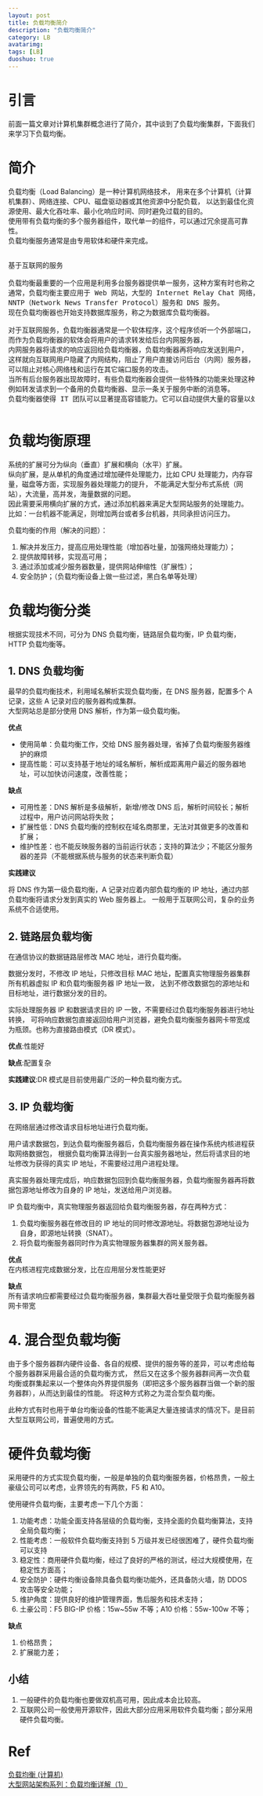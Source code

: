 ```yaml
---
layout: post
title: 负载均衡简介
description: "负载均衡简介"
category: LB
avatarimg:
tags: [LB]
duoshuo: true
---
```


# 引言

前面一篇文章对计算机集群概念进行了简介，其中谈到了负载均衡集群，下面我们来学习下负载均衡。  

# 简介

负载均衡（Load Balancing）是一种计算机网络技术，
用来在多个计算机（计算机集群）、网络连接、CPU、磁盘驱动器或其他资源中分配负载，
以达到最佳化资源使用、最大化吞吐率、最小化响应时间、同时避免过载的目的。  
使用带有负载均衡的多个服务器组件，取代单一的组件，可以通过冗余提高可靠性。  
负载均衡服务通常是由专用软体和硬件来完成。

<pre>

基于互联网的服务

负载均衡最重要的一个应用是利用多台服务器提供单一服务，这种方案有时也称之为服务器农场。  
通常，负载均衡主要应用于 Web 网站，大型的 Internet Relay Chat 网络，高流量的文件下载网站，
NNTP（Network News Transfer Protocol）服务和 DNS 服务。
现在负载均衡器也开始支持数据库服务，称之为数据库负载均衡器。

对于互联网服务，负载均衡器通常是一个软体程序，这个程序侦听一个外部端口，互联网用户可以通过这个端口来访问服务，
而作为负载均衡器的软体会将用户的请求转发给后台内网服务器，
内网服务器将请求的响应返回给负载均衡器，负载均衡器再将响应发送到用户，
这样就向互联网用户隐藏了内网结构，阻止了用户直接访问后台（内网）服务器，使得服务器更加安全，
可以阻止对核心网络栈和运行在其它端口服务的攻击。
当所有后台服务器出现故障时，有些负载均衡器会提供一些特殊的功能来处理这种情况。
例如转发请求到一个备用的负载均衡器、显示一条关于服务中断的消息等。
负载均衡器使得 IT 团队可以显著提高容错能力。它可以自动提供大量的容量以处理任何应用程序流量的增加或减少。

</pre>

# 负载均衡原理

系统的扩展可分为纵向（垂直）扩展和横向（水平）扩展。  
纵向扩展，是从单机的角度通过增加硬件处理能力，比如 CPU 处理能力，内存容量，磁盘等方面，实现服务器处理能力的提升，
不能满足大型分布式系统（网站），大流量，高并发，海量数据的问题。  
因此需要采用横向扩展的方式，通过添加机器来满足大型网站服务的处理能力。
比如：一台机器不能满足，则增加两台或者多台机器，共同承担访问压力。 

负载均衡的作用（解决的问题）：

1. 解决并发压力，提高应用处理性能（增加吞吐量，加强网络处理能力）；
2. 提供故障转移，实现高可用；
3. 通过添加或减少服务器数量，提供网站伸缩性（扩展性）；
4. 安全防护；（负载均衡设备上做一些过滤，黑白名单等处理）

# 负载均衡分类

根据实现技术不同，可分为 DNS 负载均衡，链路层负载均衡，IP 负载均衡，HTTP 负载均衡等。


## 1. DNS 负载均衡

最早的负载均衡技术，利用域名解析实现负载均衡，在 DNS 服务器，配置多个 A 记录，这些 A 记录对应的服务器构成集群。  
大型网站总是部分使用 DNS 解析，作为第一级负载均衡。  

**优点**  

* 使用简单：负载均衡工作，交给 DNS 服务器处理，省掉了负载均衡服务器维护的麻烦
* 提高性能：可以支持基于地址的域名解析，解析成距离用户最近的服务器地址，可以加快访问速度，改善性能；  

**缺点**  

* 可用性差：DNS 解析是多级解析，新增/修改 DNS 后，解析时间较长；解析过程中，用户访问网站将失败；
* 扩展性低：DNS 负载均衡的控制权在域名商那里，无法对其做更多的改善和扩展；
* 维护性差：也不能反映服务器的当前运行状态；支持的算法少；不能区分服务器的差异（不能根据系统与服务的状态来判断负载）
 
**实践建议**  

将 DNS 作为第一级负载均衡，A 记录对应着内部负载均衡的 IP 地址，通过内部负载均衡将请求分发到真实的 Web 服务器上。
一般用于互联网公司，复杂的业务系统不合适使用。  

## 2. 链路层负载均衡

在通信协议的数据链路层修改 MAC 地址，进行负载均衡。  

数据分发时，不修改 IP 地址，只修改目标 MAC 地址，配置真实物理服务器集群所有机器虚拟 IP 和负载均衡服务器 IP 地址一致，
达到不修改数据包的源地址和目标地址，进行数据分发的目的。  

实际处理服务器 IP 和数据请求目的 IP 一致，不需要经过负载均衡服务器进行地址转换，
可将响应数据包直接返回给用户浏览器，避免负载均衡服务器网卡带宽成为瓶颈。也称为直接路由模式（DR 模式）。

**优点**:性能好

**缺点**:配置复杂

**实践建议**:DR 模式是目前使用最广泛的一种负载均衡方式。  


## 3. IP 负载均衡

在网络层通过修改请求目标地址进行负载均衡。  

用户请求数据包，到达负载均衡服务器后，负载均衡服务器在操作系统内核进程获取网络数据包，
根据负载均衡算法得到一台真实服务器地址，然后将请求目的地址修改为获得的真实 IP 地址，不需要经过用户进程处理。  

真实服务器处理完成后，响应数据包回到负载均衡服务器，负载均衡服务器再将数据包源地址修改为自身的 IP 地址，发送给用户浏览器。  

IP 负载均衡中，真实物理服务器返回给负载均衡服务器，存在两种方式：

1. 负载均衡服务器在修改目的 IP 地址的同时修改源地址。将数据包源地址设为自身，即源地址转换（SNAT）。
2. 将负载均衡服务器同时作为真实物理服务器集群的网关服务器。

**优点**  
在内核进程完成数据分发，比在应用层分发性能更好

**缺点**  
所有请求响应都需要经过负载均衡服务器，集群最大吞吐量受限于负载均衡服务器网卡带宽

# 4. 混合型负载均衡

由于多个服务器群内硬件设备、各自的规模、提供的服务等的差异，可以考虑给每个服务器群采用最合适的负载均衡方式，
然后又在这多个服务器群间再一次负载均衡或群集起来以一个整体向外界提供服务（即把这多个服务器群当做一个新的服务器群），从而达到最佳的性能。
将这种方式称之为混合型负载均衡。  

此种方式有时也用于单台均衡设备的性能不能满足大量连接请求的情况下。是目前大型互联网公司，普遍使用的方式。  

# 硬件负载均衡

采用硬件的方式实现负载均衡，一般是单独的负载均衡服务器，价格昂贵，一般土豪级公司可以考虑，业界领先的有两款，F5 和 A10。  

使用硬件负载均衡，主要考虑一下几个方面：  

1. 功能考虑：功能全面支持各层级的负载均衡，支持全面的负载均衡算法，支持全局负载均衡；
2. 性能考虑：一般软件负载均衡支持到 5 万级并发已经很困难了，硬件负载均衡可以支持
3. 稳定性：商用硬件负载均衡，经过了良好的严格的测试，经过大规模使用，在稳定性方面高；
4. 安全防护：硬件均衡设备除具备负载均衡功能外，还具备防火墙，防 DDOS 攻击等安全功能；
5. 维护角度：提供良好的维护管理界面，售后服务和技术支持；
6. 土豪公司：F5 BIG-IP 价格：15w~55w 不等；A10 价格：55w-100w 不等；

**缺点**  

1. 价格昂贵；
2. 扩展能力差；

## 小结

1. 一般硬件的负载均衡也要做双机高可用，因此成本会比较高。
2. 互联网公司一般使用开源软件，因此大部分应用采用软件负载均衡；部分采用硬件负载均衡。


# Ref
[负载均衡 (计算机)](https://zh.wikipedia.org/wiki/%E8%B4%9F%E8%BD%BD%E5%9D%87%E8%A1%A1_(%E8%AE%A1%E7%AE%97%E6%9C%BA))  
[大型网站架构系列：负载均衡详解（1）](http://www.cnblogs.com/itfly8/p/5043435.html)  
